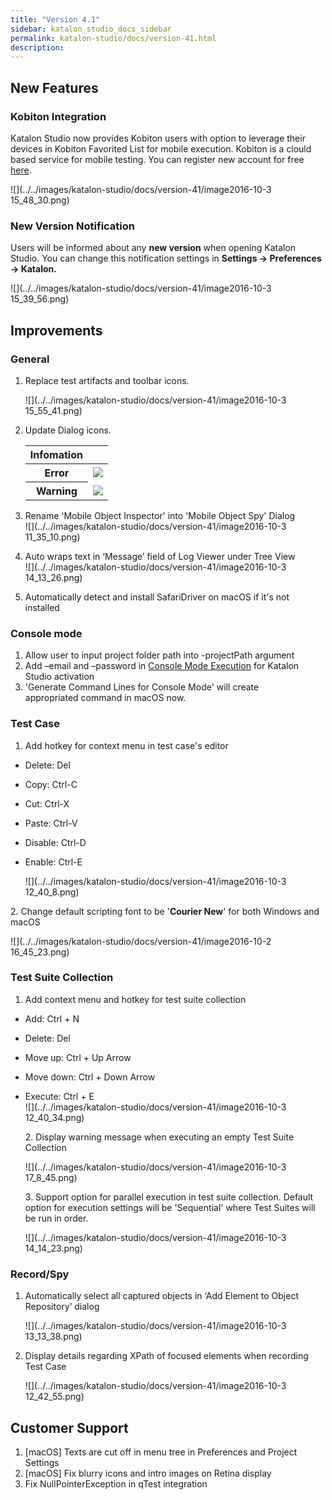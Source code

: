 ```yaml
---
title: "Version 4.1" 
sidebar: katalon_studio_docs_sidebar
permalink: katalon-studio/docs/version-41.html 
description: 
---
```

New Features
------------

### Kobiton Integration

Katalon Studio now provides Kobiton users with option to leverage their devices in Kobiton Favorited List for mobile execution. Kobiton is a clould based service for mobile testing. You can register new account for free [here](https://portal-test.kobiton.com/login).

![](../../images/katalon-studio/docs/version-41/image2016-10-3 15_48_30.png)

### New Version Notification

Users will be informed about any **new version** when opening Katalon Studio. You can change this notification settings in **Settings -> Preferences -> Katalon.**

![](../../images/katalon-studio/docs/version-41/image2016-10-3 15_39_56.png)

Improvements
------------

### General

1.  Replace test artifacts and toolbar icons.
    
    ![](../../images/katalon-studio/docs/version-41/image2016-10-3 15_55_41.png)  
      
    
2.  Update Dialog icons.
    
    <table class="" style="table-layout: fixed;"><thead><tr><th class="" style="">Infomation</th><th class="" style=""></th></tr></thead><tbody class="" style=""><tr class="" style=""><th class="" style="">Error</th><td class="" style=""><div class="" style=""><span class="" style=""><img class="" src="../../images/katalon-studio/docs/version-41/image2016-10-3 15_59_52.png" data-image-src="/download/attachments/2851102/image2016-10-3%2015%3A59%3A52.png?version=1&amp;modificationDate=1475485193000&amp;api=v2" data-unresolved-comment-count="0" data-linked-resource-id="2851315" data-linked-resource-version="1" data-linked-resource-type="attachment" data-linked-resource-default-alias="image2016-10-3 15:59:52.png" data-base-url="https://docs.katalon.com" data-linked-resource-content-type="image/png" data-linked-resource-container-id="2851102" data-linked-resource-container-version="1" style=""></span></div></td></tr><tr class="" style=""><th style="" class="">Warning</th><td class="" style=""><div class="" style=""><span class="" style=""><img class="" src="../../images/katalon-studio/docs/version-41/image2016-10-3 16_0_53.png" data-image-src="/download/attachments/2851102/image2016-10-3%2016%3A0%3A53.png?version=1&amp;modificationDate=1475485253000&amp;api=v2" data-unresolved-comment-count="0" data-linked-resource-id="2851318" data-linked-resource-version="1" data-linked-resource-type="attachment" data-linked-resource-default-alias="image2016-10-3 16:0:53.png" data-base-url="https://docs.katalon.com" data-linked-resource-content-type="image/png" data-linked-resource-container-id="2851102" data-linked-resource-container-version="1" style=""></span></div></td></tr></tbody></table>
    
3.  Rename 'Mobile Object Inspector' into 'Mobile Object Spy' Dialog  
    ![](../../images/katalon-studio/docs/version-41/image2016-10-3 11_35_10.png)  
      
    
4.  Auto wraps text in ‘Message’ field of Log Viewer under Tree View  
    ![](../../images/katalon-studio/docs/version-41/image2016-10-3 14_13_26.png)  
      
    
5.  Automatically detect and install SafariDriver on macOS if it's not installed

### Console mode

1.  Allow user to input project folder path into -projectPath argument
2.  Add –email and –password in [Console Mode Execution](/display/KD/Console+Mode+Execution) for Katalon Studio activation
3.  'Generate Command Lines for Console Mode' will create appropriated command in macOS now.

### Test Case

1.  Add hotkey for context menu in test case's editor

*   Delete: Del
*   Copy: Ctrl-C
*   Cut: Ctrl-X
*   Paste: Ctrl-V
*   Disable: Ctrl-D
*   Enable: Ctrl-E  
      
    ![](../../images/katalon-studio/docs/version-41/image2016-10-3 12_40_8.png)

2\. Change default scripting font to be '**Courier New**' for both Windows and macOS

![](../../images/katalon-studio/docs/version-41/image2016-10-2 16_45_23.png)

### Test Suite Collection

1.  Add context menu and hotkey for test suite collection

*   Add: Ctrl + N
*   Delete: Del
*   Move up: Ctrl + Up Arrow
*   Move down: Ctrl + Down Arrow
*   Execute: Ctrl + E  
    ![](../../images/katalon-studio/docs/version-41/image2016-10-3 12_40_34.png)  
      
    2\. Display warning message when executing an empty Test Suite Collection  
      
    ![](../../images/katalon-studio/docs/version-41/image2016-10-3 17_8_45.png)  
      
    3\. Support option for parallel execution in test suite collection. Default option for execution settings will be 'Sequential' where Test Suites will be run in order.  
      
    ![](../../images/katalon-studio/docs/version-41/image2016-10-3 14_14_23.png)

### Record/Spy

1.  Automatically select all captured objects in ‘Add Element to Object Repository’ dialog  
      
    ![](../../images/katalon-studio/docs/version-41/image2016-10-3 13_13_38.png)  
      
    
2.  Display details regarding XPath of focused elements when recording Test Case  
      
    ![](../../images/katalon-studio/docs/version-41/image2016-10-3 12_42_55.png)

Customer Support
----------------

1.  \[macOS\] Texts are cut off in menu tree in Preferences and Project Settings
2.  \[macOS\] Fix blurry icons and intro images on Retina display
3.  Fix NullPointerException in qTest integration